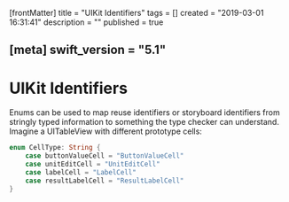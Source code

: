 [frontMatter]
title = "UIKit Identifiers"
tags = []
created = "2019-03-01 16:31:41"
description = ""
published = true

[meta]
swift_version = "5.1"
---

# UIKit Identifiers

Enums can be used to map reuse identifiers or storyboard identifiers
from stringly typed information to something the type checker can
understand. Imagine a UITableView with different prototype cells:

``` Swift
enum CellType: String {
    case buttonValueCell = "ButtonValueCell"
    case unitEditCell = "UnitEditCell"
    case labelCell = "LabelCell"
    case resultLabelCell = "ResultLabelCell"
}
```

